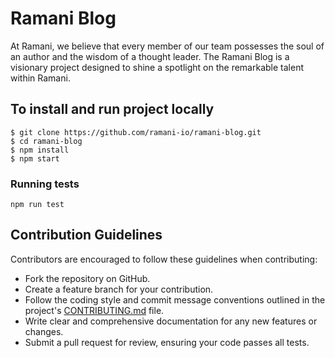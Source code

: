 # Ramani Blog
At Ramani, we believe that every member of our team possesses the soul of an author and the wisdom of a thought leader.
The Ramani Blog is a visionary project designed to shine a spotlight on the remarkable talent within Ramani.

## To install and run project locally

    $ git clone https://github.com/ramani-io/ramani-blog.git
    $ cd ramani-blog
    $ npm install
    $ npm start

### Running tests

`npm run test`


## Contribution Guidelines

Contributors are encouraged to follow these guidelines when contributing:

- Fork the repository on GitHub.
- Create a feature branch for your contribution.
- Follow the coding style and commit message conventions outlined in the project's [CONTRIBUTING.md](http://contributing.md/) file.
- Write clear and comprehensive documentation for any new features or changes.
- Submit a pull request for review, ensuring your code passes all tests.
